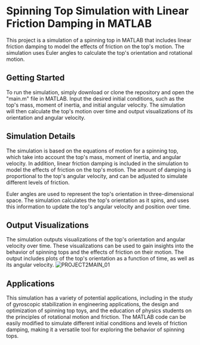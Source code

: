 # Spinning Top Simulation with Linear Friction Damping in MATLAB

This project is a simulation of a spinning top in MATLAB that includes linear friction damping to model the effects of friction on the top's motion. The simulation uses Euler angles to calculate the top's orientation and rotational motion.

## Getting Started

To run the simulation, simply download or clone the repository and open the "main.m" file in MATLAB. Input the desired initial conditions, such as the top's mass, moment of inertia, and initial angular velocity. The simulation will then calculate the top's motion over time and output visualizations of its orientation and angular velocity.

## Simulation Details

The simulation is based on the equations of motion for a spinning top, which take into account the top's mass, moment of inertia, and angular velocity. In addition, linear friction damping is included in the simulation to model the effects of friction on the top's motion. The amount of damping is proportional to the top's angular velocity, and can be adjusted to simulate different levels of friction.

Euler angles are used to represent the top's orientation in three-dimensional space. The simulation calculates the top's orientation as it spins, and uses this information to update the top's angular velocity and position over time.

## Output Visualizations

The simulation outputs visualizations of the top's orientation and angular velocity over time. These visualizations can be used to gain insights into the behavior of spinning tops and the effects of friction on their motion. The output includes plots of the top's orientation as a function of time, as well as its angular velocity.
![PROJECT2MAIN_01]()


## Applications

This simulation has a variety of potential applications, including in the study of gyroscopic stabilization in engineering applications, the design and optimization of spinning top toys, and the education of physics students on the principles of rotational motion and friction. The MATLAB code can be easily modified to simulate different initial conditions and levels of friction damping, making it a versatile tool for exploring the behavior of spinning tops.
